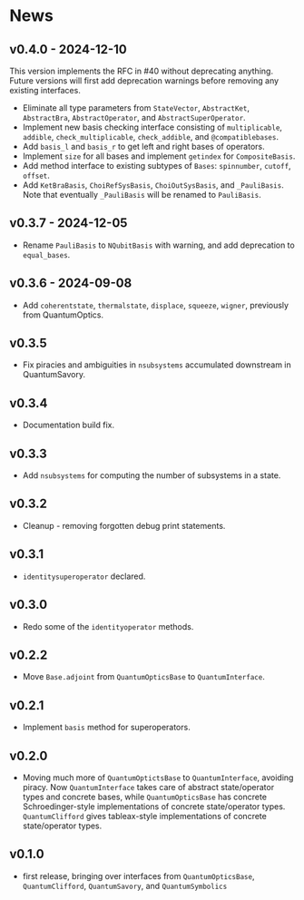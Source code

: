 # News

## v0.4.0 - 2024-12-10

This version implements the RFC in #40 without deprecating anything. Future versions will first add deprecation warnings before removing any existing interfaces.

- Eliminate all type parameters from `StateVector`, `AbstractKet`, `AbstractBra`, `AbstractOperator`, and `AbstractSuperOperator`.
- Implement new basis checking interface consisting of `multiplicable`, `addible`, `check_multiplicable`, `check_addible`, and `@compatiblebases`.
- Add `basis_l` and `basis_r` to get left and right bases of operators. 
- Implement `size` for all bases and implement `getindex` for `CompositeBasis`.
- Add method interface to existing subtypes of `Bases`: `spinnumber`, `cutoff`, `offset`.
- Add `KetBraBasis`, `ChoiRefSysBasis`, `ChoiOutSysBasis`, and `_PauliBasis`. Note that eventually `_PauliBasis` will be renamed to `PauliBasis`.

## v0.3.7 - 2024-12-05

- Rename `PauliBasis` to `NQubitBasis` with warning, and add deprecation to `equal_bases`.

## v0.3.6 - 2024-09-08

- Add `coherentstate`, `thermalstate`, `displace`, `squeeze`, `wigner`, previously from QuantumOptics.

## v0.3.5

- Fix piracies and ambiguities in `nsubsystems` accumulated downstream in QuantumSavory.

## v0.3.4

- Documentation build fix.

## v0.3.3

- Add `nsubsystems` for computing the number of subsystems in a state.

## v0.3.2

- Cleanup - removing forgotten debug print statements.

## v0.3.1

- `identitysuperoperator` declared.

## v0.3.0

- Redo some of the `identityoperator` methods.

## v0.2.2

- Move `Base.adjoint` from `QuantumOpticsBase` to `QuantumInterface`.

## v0.2.1

- Implement `basis` method for superoperators.

## v0.2.0

- Moving much more of `QuantumOptictsBase` to `QuantumInterface`, avoiding piracy. Now `QuantumInterface` takes care of abstract state/operator types and concrete bases, while `QuantumOpticsBase` has concrete Schroedinger-style implementations of concrete state/operator types. `QuantumClifford` gives tableax-style implementations of concrete state/operator types.

## v0.1.0

- first release, bringing over interfaces from `QuantumOpticsBase`, `QuantumClifford`, `QuantumSavory`, and `QuantumSymbolics`

